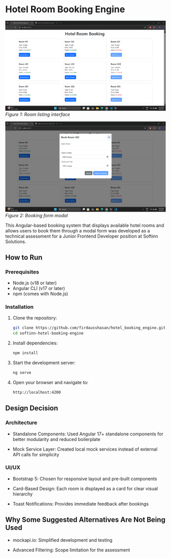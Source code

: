 # Hotel Room Booking Engine

![Room Listing Interface](/screenshots/app_screenshot1.png)
*Figure 1: Room listing interface*

![Booking Modal](/screenshots/app_screenshot2.png)
*Figure 2: Booking form modal*


This Angular-based booking system that displays available hotel rooms and allows users to book them through a modal form was developed as a technical assessment for a Junior Frontend Developer position at Softinn Solutions.

## How to Run

### Prerequisites
- Node.js (v18 or later)
- Angular CLI (v17 or later)
- npm (comes with Node.js)

### Installation
1. Clone the repository:
   ```bash
   git clone https://github.com/firdausshasan/hotel_booking_engine.git
   cd softinn-hotel-booking-engine
   ```
2. Install dependencies:
    ```bash
   npm install
   ```
3. Start the development server:
   ```bash
   ng serve
   ```
4. Open your browser and navigate to:
   ```bash
   http://localhost:4200
   ```

## Design Decision

### Architecture
* Standalone Components: Used Angular 17+ standalone components for better modularity and reduced boilerplate

* Mock Service Layer: Created local mock services instead of external API calls for simplicity

### UI/UX
* Bootstrap 5: Chosen for responsive layout and pre-built components

* Card-Based Design: Each room is displayed as a card for clear visual hierarchy

* Toast Notifications: Provides immediate feedback after bookings

## Why Some Suggested Alternatives Are Not Being Used
* mockapi.io: Simplified development and testing

* Advanced Filtering: Scope limitation for the assessment

